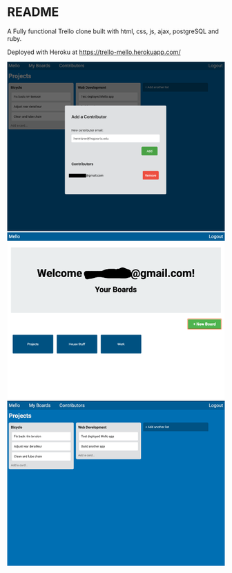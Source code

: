 # README

A Fully functional Trello clone built with html, css, js, ajax, postgreSQL and ruby.

Deployed with Heroku at https://trello-mello.herokuapp.com/

![screenshot1](public/assets/images/ScreenShot1.png)
![screenshot2](public/assets/images/ScreenShot2.png)
![screenshot3](public/assets/images/ScreenShot3.png)